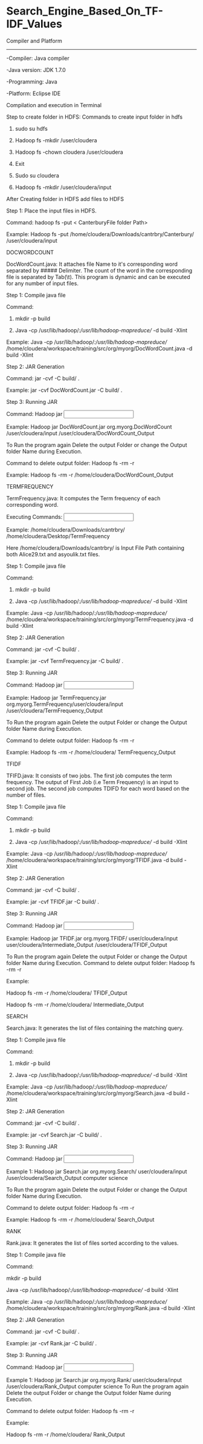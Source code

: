 # Search_Engine_Based_On_TF-IDF_Values

Compiler and Platform

---------------------------------------------------------------------------
-Compiler:     	Java compiler

-Java version: 	JDK 1.7.0

-Programming:  Java

-Platform:     	Eclipse IDE

Compilation and execution in Terminal

Step to create folder in HDFS: Commands to create input folder in hdfs

1.	sudo su hdfs

2.	Hadoop fs -mkdir /user/cloudera

3.	Hadoop fs -chown cloudera /user/cloudera

4.	Exit

5.	Sudo su cloudera

6.	Hadoop fs -mkdir /user/cloudera/input

After Creating folder in HDFS add files to HDFS

Step 1: Place the input files in HDFS.

Command: hadoop fs -put < CanterburyFile folder Path> <Path in HDFS>

Example: Hadoop fs -put /home/cloudera/Downloads/cantrbry/Canterbury/ /user/cloudera/input




DOCWORDCOUNT

DocWordCount.java: It attaches file Name to it's corresponding word separated by ##### Delimiter. 
The count of the word in the corresponding file is separated by Tab(\t). 
This program is dynamic and can be executed for any number of input files.

Step 1: Compile java file

Command: 

1.	mkdir -p build

2.	Java -cp /usr/lib/hadoop/*:/usr/lib/hadoop-mapreduce/* <JAVA FILE PATH> -d build -Xlint

Example: Java -cp /usr/lib/hadoop/*:/usr/lib/hadoop-mapreduce/* /home/cloudera/workspace/training/src/org/myorg/DocWordCount.java -d build -Xlint

Step 2: JAR Generation

Command:  jar -cvf <JAR PATH> -C build/ .

Example: jar -cvf DocWordCount.jar -C build/ .

Step 3: Running JAR

Command: Hadoop jar <JAR PATH> <Package Name of JAVA CLASS> <Input Folder Path in HDFS> <Output Folder Path in HDFS>

Example: Hadoop jar DocWordCount.jar org.myorg.DocWordCount /user/cloudera/input /user/cloudera/DocWordCount_Output

To Run the program again Delete the output Folder or change the Output folder Name during Execution.

Command to delete output folder: Hadoop fs -rm -r <Output Folder Path>

Example: Hadoop fs -rm -r /home/cloudera/DocWordCount_Output








TERMFREQUENCY

TermFrequency.java: It computes the Term frequency of each corresponding word. 

Executing Commands: <Input File Folder Path> <Output Folder Name Path>

Example: /home/cloudera/Downloads/cantrbry/ /home/cloudera/Desktop/TermFrequency

Here /home/cloudera/Downloads/cantrbry/ is Input File Path containing both Alice29.txt and asyoulik.txt files.

Step 1: Compile java file

Command: 

1.	mkdir -p build

2.	Java -cp /usr/lib/hadoop/*:/usr/lib/hadoop-mapreduce/* <JAVA FILE PATH> -d build -Xlint

Example: Java -cp /usr/lib/hadoop/*:/usr/lib/hadoop-mapreduce/* /home/cloudera/workspace/training/src/org/myorg/TermFrequency.java -d build -Xlint

Step 2: JAR Generation

Command:  jar -cvf <JAR PATH> -C build/ .

Example: jar -cvf TermFrequency.jar -C build/ .

Step 3: Running JAR

Command: Hadoop jar <JAR PATH> <Package Name of JAVA CLASS> <Input Folder Path in HDFS> <Output Folder Path in HDFS>

Example: Hadoop jar TermFrequency.jar org.myorg.TermFrequency/user/cloudera/input /user/cloudera/TermFrequency_Output

To Run the program again Delete the output Folder or change the Output folder Name during Execution.

Command to delete output folder: Hadoop fs -rm -r <Output Folder Path>

Example: Hadoop fs -rm -r /home/cloudera/ TermFrequency_Output






TFIDF

TFIFD.java: It consists of two jobs. The first job computes the term frequency. 
The output of First Job (i.e Term Frequency) is an input to second job. 
The second job computes TDIFD for each word based on the number of files. 

Step 1: Compile java file

Command: 

1.	mkdir -p build

2.	Java -cp /usr/lib/hadoop/*:/usr/lib/hadoop-mapreduce/* <JAVA FILE PATH> -d build -Xlint

Example: Java -cp /usr/lib/hadoop/*:/usr/lib/hadoop-mapreduce/* /home/cloudera/workspace/training/src/org/myorg/TFIDF.java -d build -Xlint

Step 2: JAR Generation

Command:  jar -cvf <JAR PATH> -C build/ .

Example: jar -cvf TFIDF.jar -C build/ .

Step 3: Running JAR

Command: Hadoop jar <JAR PATH> <Package Name of JAVA CLASS> <Input Folder Path in HDFS> <Intermediate Folder Path> <Output Folder Path in HDFS>

Example: Hadoop jar TFIDF.jar org.myorg.TFIDF/ user/cloudera/input user/cloudera/Intermediate_Output /user/cloudera/TFIDF_Output

To Run the program again Delete the output Folder or change the Output folder Name during Execution.
Command to delete output folder: Hadoop fs -rm -r <Output Folder Path>

Example: 

Hadoop fs -rm -r /home/cloudera/ TFIDF_Output

Hadoop fs -rm -r /home/cloudera/ Intermediate_Output






SEARCH

Search.java: It generates the list of files containing the matching query. 

Step 1: Compile java file

Command: 

1.	mkdir -p build

2.	Java -cp /usr/lib/hadoop/*:/usr/lib/hadoop-mapreduce/* <JAVA FILE PATH> -d build -Xlint

Example: Java -cp /usr/lib/hadoop/*:/usr/lib/hadoop-mapreduce/* /home/cloudera/workspace/training/src/org/myorg/Search.java -d build -Xlint

Step 2: JAR Generation

Command:  jar -cvf <JAR PATH> -C build/ .

Example: jar -cvf Search.jar -C build/ .

Step 3: Running JAR

Command: Hadoop jar <JAR PATH> <Package Name of JAVA CLASS> <Input Folder Path in HDFS> <Output Folder Path in HDFS> <QUERY>

Example 1: Hadoop jar Search.jar org.myorg.Search/ user/cloudera/input /user/cloudera/Search_Output computer science

To Run the program again Delete the output Folder or change the Output folder Name during Execution.

Command to delete output folder: Hadoop fs -rm -r <Output Folder Path>

Example: Hadoop fs -rm -r /home/cloudera/ Search_Output







RANK

Rank.java: It generates the list of files sorted according to the values. 

Step 1: Compile java file

Command: 

mkdir -p build

Java -cp /usr/lib/hadoop/*:/usr/lib/hadoop-mapreduce/* <JAVA FILE PATH> -d build -Xlint

Example: Java -cp /usr/lib/hadoop/*:/usr/lib/hadoop-mapreduce/* /home/cloudera/workspace/training/src/org/myorg/Rank.java -d build -Xlint

Step 2: JAR Generation

Command:  jar -cvf <JAR PATH> -C build/ .

Example: jar -cvf Rank.jar -C build/ .

Step 3: Running JAR

Command: Hadoop jar <JAR PATH> <Package Name of JAVA CLASS> <Input Folder Path in HDFS> <Output Folder Path in HDFS> <Query>

Example 1: Hadoop jar Search.jar org.myorg.Rank/ user/cloudera/input /user/cloudera/Rank_Output computer science
To Run the program again Delete the output Folder or change the Output folder Name during Execution.

Command to delete output folder: Hadoop fs -rm -r <Output Folder Path>

Example: 

Hadoop fs -rm -r /home/cloudera/ Rank_Output

